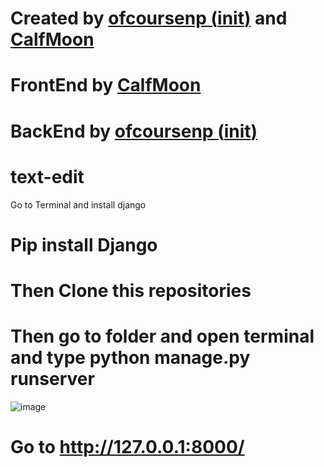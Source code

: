 # Created by <a href="https://github.com/ofcoursenp">ofcoursenp (__init__)</a> and <a href="https://github.com/calfmoon">CalfMoon</a>

# FrontEnd by <a href="https://github.com/calfmoon">CalfMoon</a>
# BackEnd by <a href="https://github.com/ofcoursenp">ofcoursenp (__init__)</a>

# text-edit

Go to Terminal and install django

# Pip install Django

# Then Clone this repositories


# Then go to folder and open terminal and type python manage.py runserver

![image](https://user-images.githubusercontent.com/89521099/201459078-4c7a87d6-55c6-4d4e-a5b6-f5048045ef95.png)

# Go to http://127.0.0.1:8000/

